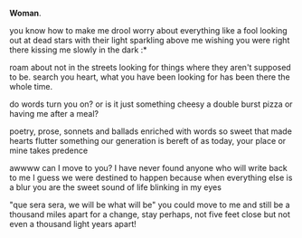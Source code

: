 **Woman**.

you know how to make me drool
worry about everything like a fool
looking out at dead stars
with their light sparkling above me
wishing you were right there
kissing me slowly in the dark
:*

roam about not in the streets 
looking for things where they aren't supposed to be. 
search you heart, 
what you have been looking for 
has been there the whole time.

do words turn you on?
or is it just something cheesy
a double burst pizza
or having me after a meal?

poetry, prose, sonnets and ballads 
enriched with words so sweet
that made hearts flutter
something our generation is bereft of 
as today, your place or mine takes predence

awwww
can I move to you?
I have never found anyone who will write back to me
I guess we were destined to happen
because when everything else is a blur
you are the sweet sound of life
blinking in my eyes

"que sera sera,
we will be what will be" 
you could move to me 
and still be a thousand miles apart 
for a change, stay 
perhaps, not five feet close 
but not even a thousand light years apart!
